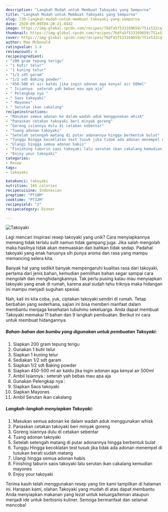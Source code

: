 ```yaml
---
description: "Langkah Mudah untuk Membuat Takoyaki yang Sempurna"
title: "Langkah Mudah untuk Membuat Takoyaki yang Sempurna"
slug: 730-langkah-mudah-untuk-membuat-takoyaki-yang-sempurna
date: 2020-09-09T04:20:21.044Z
image: https://img-global.cpcdn.com/recipes/76dfa5f533169659/751x532cq70/takoyaki-foto-resep-utama.jpg
thumbnail: https://img-global.cpcdn.com/recipes/76dfa5f533169659/751x532cq70/takoyaki-foto-resep-utama.jpg
cover: https://img-global.cpcdn.com/recipes/76dfa5f533169659/751x532cq70/takoyaki-foto-resep-utama.jpg
author: Mae McDonald
ratingvalue: 3.4
reviewcount: 4
recipeingredient:
- "200 gram tepung terigu"
- "1 butir telur"
- "1 kuning telur"
- "1/2 sdt garam"
- "1/2 sdt Baking powder"
- "450-500 ml air kaldu jika ingin adonan aga kenyal air 500ml"
- " Isiannya  seterah yah bebas mau apa aja"
- " Pelengkap nya "
- " Saos takoyaki"
- " Mayones"
- " Serutan ikan cakalang"
recipeinstructions:
- "Masukan semua adonan ke dalam wadah aduk menggunakan whisk"
- "Panaskan cetakan takoyaki beri minyak goreng"
- "Goreng isiannya dulu di cetakan sebentar"
- "Tuang adonan takoyaki"
- "Setelah setengah matang di putar adonannya hingga berbentuk bulat"
- "Tunggu Hingga kecoklatan test tusuk jika tidak ada adonan menempel di tusukan berati sudah matang"
- "Ulangi hingga semua adonan habis"
- "Finishing taburin saos takoyaki lalu serutan ikan cakalang kemudian mayones"
- "Enjoy your takoyaki"
categories:
- Resep
tags:
- takoyaki

katakunci: takoyaki 
nutrition: 165 calories
recipecuisine: Indonesian
preptime: "PT10M"
cooktime: "PT32M"
recipeyield: "2"
recipecategory: Dinner

---
```



![Takoyaki](https://img-global.cpcdn.com/recipes/76dfa5f533169659/751x532cq70/takoyaki-foto-resep-utama.jpg)

Lagi mencari inspirasi resep takoyaki yang unik? Cara menyiapkannya memang tidak terlalu sulit namun tidak gampang juga. Jika salah mengolah maka hasilnya tidak akan memuaskan dan bahkan tidak sedap. Padahal takoyaki yang enak harusnya sih punya aroma dan rasa yang mampu memancing selera kita.



Banyak hal yang sedikit banyak mempengaruhi kualitas rasa dari takoyaki, pertama dari jenis bahan, kemudian pemilihan bahan segar sampai cara mengolah dan menghidangkannya. Tak perlu pusing kalau mau menyiapkan takoyaki yang enak di rumah, karena asal sudah tahu triknya maka hidangan ini mampu menjadi suguhan spesial.


Nah, kali ini kita coba, yuk, ciptakan takoyaki sendiri di rumah. Tetap berbahan yang sederhana, sajian ini bisa memberi manfaat dalam membantu menjaga kesehatan tubuhmu sekeluarga. Anda dapat membuat Takoyaki memakai 11 bahan dan 9 langkah pembuatan. Berikut ini cara untuk membuat hidangannya.

<!--inarticleads1-->

##### Bahan-bahan dan bumbu yang digunakan untuk pembuatan Takoyaki:

1. Siapkan 200 gram tepung terigu
1. Gunakan 1 butir telur
1. Siapkan 1 kuning telur
1. Sediakan 1/2 sdt garam
1. Siapkan 1/2 sdt Baking powder
1. Siapkan 450-500 ml air kaldu jika ingin adonan aga kenyal air 500ml
1. Ambil  Isiannya : seterah yah bebas mau apa aja
1. Gunakan  Pelengkap nya :
1. Siapkan  Saos takoyaki
1. Siapkan  Mayones
1. Ambil  Serutan ikan cakalang




<!--inarticleads2-->

##### Langkah-langkah menyiapkan Takoyaki:

1. Masukan semua adonan ke dalam wadah aduk menggunakan whisk
1. Panaskan cetakan takoyaki beri minyak goreng
1. Goreng isiannya dulu di cetakan sebentar
1. Tuang adonan takoyaki
1. Setelah setengah matang di putar adonannya hingga berbentuk bulat
1. Tunggu Hingga kecoklatan test tusuk jika tidak ada adonan menempel di tusukan berati sudah matang
1. Ulangi hingga semua adonan habis
1. Finishing taburin saos takoyaki lalu serutan ikan cakalang kemudian mayones
1. Enjoy your takoyaki




Terima kasih telah menggunakan resep yang tim kami tampilkan di halaman ini. Harapan kami, olahan Takoyaki yang mudah di atas dapat membantu Anda menyiapkan makanan yang lezat untuk keluarga/teman ataupun menjadi ide untuk berbisnis kuliner. Semoga bermanfaat dan selamat mencoba!
